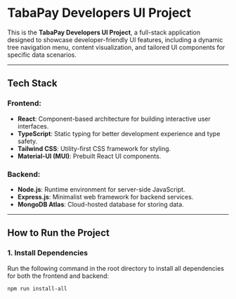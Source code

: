 # TabaPay Developers UI Project

This is the **TabaPay Developers UI Project**, a full-stack application designed to showcase developer-friendly UI features, including a dynamic tree navigation menu, content visualization, and tailored UI components for specific data scenarios.

---

## **Tech Stack**

### **Frontend:**
- **React**: Component-based architecture for building interactive user interfaces.
- **TypeScript**: Static typing for better development experience and type safety.
- **Tailwind CSS**: Utility-first CSS framework for styling.
- **Material-UI (MUI)**: Prebuilt React UI components.

### **Backend:**
- **Node.js**: Runtime environment for server-side JavaScript.
- **Express.js**: Minimalist web framework for backend services.
- **MongoDB Atlas**: Cloud-hosted database for storing data.

---

## **How to Run the Project**

### **1. Install Dependencies**
Run the following command in the root directory to install all dependencies for both the frontend and backend:

```bash
npm run install-all
